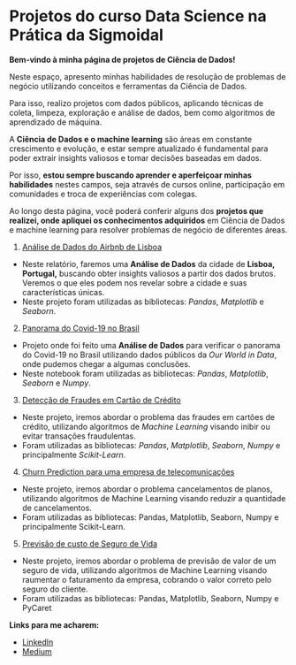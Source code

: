 # Projetos do curso Data Science na Prática da Sigmoidal

**Bem-vindo à minha página de projetos de Ciência de Dados!** 

Neste espaço, apresento minhas habilidades de resolução de problemas de negócio utilizando conceitos e ferramentas da Ciência de Dados. 

Para isso, realizo projetos com dados públicos, aplicando técnicas de coleta, limpeza, exploração e análise de dados, bem como algoritmos de aprendizado de máquina.

A **Ciência de Dados e o machine learning** são áreas em constante crescimento e evolução, e estar sempre atualizado é fundamental para poder extrair insights valiosos e tomar decisões baseadas em dados. 

Por isso, **estou sempre buscando aprender e aperfeiçoar minhas habilidades** nestes campos, seja através de cursos online, participação em comunidades e troca de experiências com colegas.

Ao longo desta página, você poderá conferir alguns dos **projetos que realizei, onde apliquei os conhecimentos adquiridos** em Ciência de Dados e machine learning para resolver problemas de negócio de diferentes áreas.

1. [Análise de Dados do Airbnb de Lisboa](https://github.com/oemeferreira/sigmoidal-projetos/blob/main/Analise-de-Dados-Pandas/Analisando_os_Dados_do_Airbnb.ipynb)

- Neste relatório, faremos uma **Análise de Dados** da cidade de **Lisboa, Portugal,** buscando obter insights valiosos a partir dos dados brutos. Veremos o  que eles podem nos revelar sobre a cidade e suas características únicas.
- Neste projeto foram utilizadas as bibliotecas: *Pandas*, *Matplotlib* e *Seaborn*.

2. [Panorama do Covid-19 no Brasil](https://github.com/oemeferreira/sigmoidal-projetos/blob/main/VIsualizacao%20de%20Dados/Panorama_do_COVID_19_no_Brasil.ipynb)

- Projeto onde foi feito uma **Análise de Dados** para verificar o panorama do Covid-19 no Brasil utilizando dados públicos da *Our World in Data*, onde pudemos chegar a algumas conclusões.
- Neste notebook foram utilizadas as bibliotecas: *Pandas*, *Matplotlib*, *Seaborn* e *Numpy*.

3. [Detecção de Fraudes em Cartão de Crédito](https://github.com/oemeferreira/sigmoidal-projetos/blob/main/Introducao-Machine-Learning/Deteccao_de_Fraude_em_Cartoes_de_Credito.ipynb)
- Neste projeto, iremos abordar o problema das fraudes em cartões de crédito, utilizando algoritmos de *Machine Learning* visando inibir ou evitar transações fraudulentas.
- Foram utilizadas as bibliotecas: *Pandas*, *Matplotlib*, *Seaborn*, *Numpy* e principalmente *Scikit-Learn*.

4. [Churn Prediction para uma empresa de telecomunicações](https://github.com/oemeferreira/sigmoidal-projetos/blob/main/Machine-Learning-Avancado/Churn_Prediction_para_empresa_Hyperconnect_Telecom.ipynb)
- Neste projeto, iremos abordar o problema cancelamentos de planos, utilizando algoritmos de Machine Learning visando reduzir a quantidade de cancelamentos.
- Foram utilizadas as bibliotecas: Pandas, Matplotlib, Seaborn, Numpy e principalmente Scikit-Learn.

5. [Previsão de custo de Seguro de Vida](https://github.com/oemeferreira/sigmoidal-projetos/blob/main/AutoML-Regressao/Previsao_custo_seguro_vida_com_PyCaret.ipynb)
- Neste projeto, iremos abordar o problema de previsão de valor de um seguro de vida, utilizando algoritmos de Machine Learning visando raumentar o faturamento da empresa, cobrando o valor correto pelo seguro do cliente.
- Foram utilizadas as bibliotecas: Pandas, Matplotlib, Seaborn, Numpy e PyCaret

**Links para me acharem:**
* [LinkedIn](https://www.linkedin.com/in/oemeferreira)
* [Medium](https://medium.com/@emeferreira)
